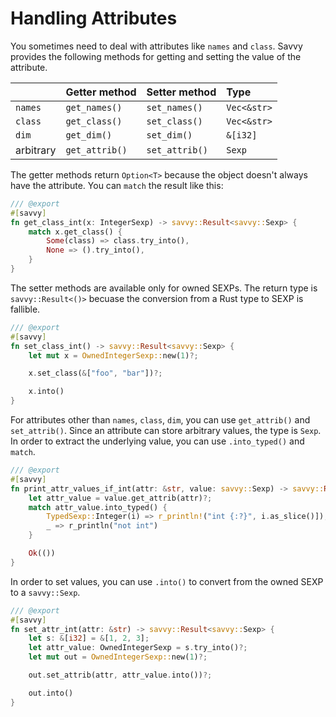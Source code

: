 # Handling Attributes

You sometimes need to deal with attributes like `names` and `class`. Savvy
provides the following methods for getting and setting the value of the
attribute.


|           | Getter method | Setter method | Type         |
|:----------|:--------------|:--------------|:-------------|
| `names`   | `get_names()` |`set_names()`  | `Vec<&str>`  |
| `class`   | `get_class()` |`set_class()`  | `Vec<&str>`  |
| `dim`     | `get_dim()`   |`set_dim()`    | `&[i32]`     |
| arbitrary | `get_attrib()`|`set_attrib()` | `Sexp`       |

The getter methods return `Option<T>` because the object doesn't always have the
attribute. You can `match` the result like this:

```rust
/// @export
#[savvy]
fn get_class_int(x: IntegerSexp) -> savvy::Result<savvy::Sexp> {
    match x.get_class() {
        Some(class) => class.try_into(),
        None => ().try_into(),
    }
}
```

The setter methods are available only for owned SEXPs. The return type is
`savvy::Result<()>` becuase the conversion from a Rust type to SEXP is fallible.

```rust
/// @export
#[savvy]
fn set_class_int() -> savvy::Result<savvy::Sexp> {
    let mut x = OwnedIntegerSexp::new(1)?;

    x.set_class(&["foo", "bar"])?;

    x.into()
}
```

For attributes other than `names`, `class`, `dim`, you can use `get_attrib()`
and `set_attrib()`. Since an attribute can store arbitrary values, the type is
`Sexp`. In order to extract the underlying value, you can use `.into_typed()`
and `match`.

```rust
/// @export
#[savvy]
fn print_attr_values_if_int(attr: &str, value: savvy::Sexp) -> savvy::Result<()>  {
    let attr_value = value.get_attrib(attr)?;
    match attr_value.into_typed() {
        TypedSexp::Integer(i) => r_println!("int {:?}", i.as_slice()]),
        _ => r_println("not int")
    }

    Ok(())
}
```

In order to set values, you can use `.into()` to convert from the owned SEXP to
a `savvy::Sexp`.

```rust
/// @export
#[savvy]
fn set_attr_int(attr: &str) -> savvy::Result<savvy::Sexp> {
    let s: &[i32] = &[1, 2, 3];
    let attr_value: OwnedIntegerSexp = s.try_into()?;
    let mut out = OwnedIntegerSexp::new(1)?;

    out.set_attrib(attr, attr_value.into())?;

    out.into()
}
```
